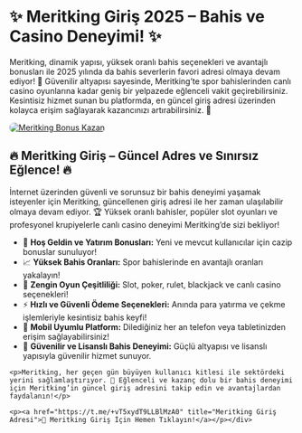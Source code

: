 <h1>✨ Meritking Giriş 2025 – Bahis ve Casino Deneyimi! ✨</h1>
<p>Meritking, dinamik yapısı, yüksek oranlı bahis seçenekleri ve avantajlı bonusları ile 2025 yılında da bahis severlerin favori adresi olmaya devam ediyor! 🎰 Güvenilir altyapısı sayesinde, Meritking’te spor bahislerinden canlı casino oyunlarına kadar geniş bir yelpazede eğlenceli vakit geçirebilirsiniz. Kesintisiz hizmet sunan bu platformda, en güncel giriş adresi üzerinden kolayca erişim sağlayarak kazancınızı artırabilirsiniz. 💸</p>

<a href="https://t.me/+vT5xydT9LLBlMzA0" title="Meritking Bonus Fırsatları">
    <img src="https://i.ibb.co/5K7Ks6w/zzzz3.gif" alt="Meritking Bonus Kazan" style="max-width:100%; height:auto; border-radius:8px;">
</a>

<div class="description">
    <h2>🔥 Meritking Giriş – Güncel Adres ve Sınırsız Eğlence! 🔥</h2>
    <p>İnternet üzerinden güvenli ve sorunsuz bir bahis deneyimi yaşamak isteyenler için Meritking, güncellenen giriş adresi ile her zaman ulaşılabilir olmaya devam ediyor. 🏆 Yüksek oranlı bahisler, popüler slot oyunları ve profesyonel krupiyelerle canlı casino deneyimi Meritking’de sizi bekliyor!</p>
    <ul>
        <li>🎁 <strong>Hoş Geldin ve Yatırım Bonusları:</strong> Yeni ve mevcut kullanıcılar için cazip bonuslar sunuluyor!</li>
        <li>📈 <strong>Yüksek Bahis Oranları:</strong> Spor bahislerinde en avantajlı oranları yakalayın!</li>
        <li>🎲 <strong>Zengin Oyun Çeşitliliği:</strong> Slot, poker, rulet, blackjack ve canlı casino seçenekleri!</li>
        <li>⚡️ <strong>Hızlı ve Güvenli Ödeme Seçenekleri:</strong> Anında para yatırma ve çekme işlemleriyle kesintisiz bahis keyfi!</li>
        <li>📱 <strong>Mobil Uyumlu Platform:</strong> Dilediğiniz her an telefon veya tabletinizden erişim sağlayabilirsiniz!</li>
        <li>🔐 <strong>Güvenilir ve Lisanslı Bahis Deneyimi:</strong> Güçlü altyapısı ve lisanslı yapısıyla güvenilir hizmet sunuyor.</li>
    </ul>

    <p>Meritking, her geçen gün büyüyen kullanıcı kitlesi ile sektördeki yerini sağlamlaştırıyor. 🌟 Eğlenceli ve kazanç dolu bir bahis deneyimi için Meritking’in güncel giriş adresini takip edin ve avantajlardan faydalanın!</p>

    <p><a href="https://t.me/+vT5xydT9LLBlMzA0" title="Meritking Giriş Adresi">🔗 Meritking Giriş İçin Hemen Tıklayın!</a></p></div>

